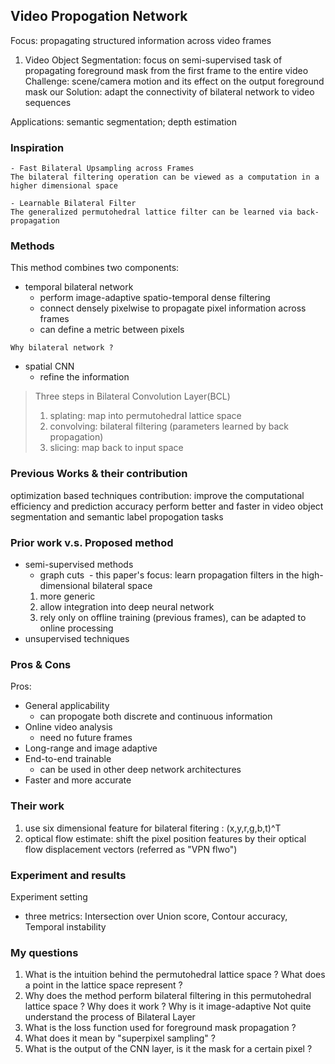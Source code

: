 ## Video Propogation Network
Focus: propagating structured information across video frames
1. Video Object Segmentation: focus on semi-supervised task of propagating foreground mask from the first frame to the entire video
Challenge: scene/camera motion and its effect on the output foreground mask
our Solution: adapt the connectivity of bilateral network to video sequences 

Applications: semantic segmentation; depth estimation

### Inspiration
```
- Fast Bilateral Upsampling across Frames
The bilateral filtering operation can be viewed as a computation in a higher dimensional space

- Learnable Bilateral Filter
The generalized permutohedral lattice filter can be learned via back-propagation
```

### Methods
This method combines two components:
- temporal bilateral network 
  - perform image-adaptive spatio-temporal dense filtering
  - connect densely pixelwise to propagate pixel information across frames
  - can define a metric between pixels
```
Why bilateral network ?

```
- spatial CNN 
  - refine the information 
> Three steps in Bilateral Convolution Layer(BCL)
> 1. splating: map into permutohedral lattice space
> 2. convolving: bilateral filtering (parameters learned by back propagation)
> 3. slicing: map back to input space

### Previous Works & their contribution
optimization based techniques
contribution: improve the computational efficiency and prediction accuracy 
perform better and faster in video object segmentation and semantic label propogation tasks

### Prior work v.s. Proposed method
- semi-supervised methods
  - graph cuts
  - this paper's focus: learn propagation filters in the high-dimensional bilateral space
  1. more generic
  2. allow integration into deep neural network
  3. rely only on offline training (previous frames), can be adapted to online processing
- unsupervised techniques

### Pros & Cons
Pros:
- General applicability
  - can propogate both discrete and continuous information
- Online video analysis
  - need no future frames
- Long-range and image adaptive
- End-to-end trainable
  - can be used in other deep network architectures
- Faster and more accurate

### Their work
1. use six dimensional feature for bilateral fitering : (x,y,r,g,b,t)^T
2. optical flow estimate: shift the pixel position features by their optical flow displacement vectors (referred as "VPN flwo")

### Experiment and results
Experiment setting
- three metrics: Intersection over Union score, Contour accuracy, Temporal instability

### My questions
1. What is the intuition behind the permutohedral lattice space ? What does a point in the lattice space represent ? 
2. Why does the method perform bilateral filtering in this permutohedral lattice space ? Why does it work ? Why is it image-adaptive
Not quite understand the process of Bilateral Layer
3. What is the loss function used for foreground mask propagation ?
4. What does it mean by "superpixel sampling" ?
5. What is the output of the CNN layer, is it the mask for a certain pixel ?
